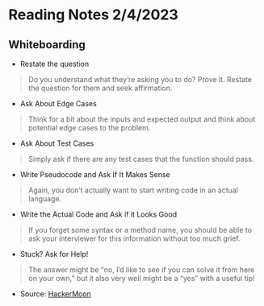# Reading Notes 2/4/2023

## Whiteboarding

- Restate the question

> Do you understand what they’re asking you to do? Prove it. Restate the question for them and seek affirmation.

- Ask About Edge Cases

> Think for a bit about the inputs and expected output and think about potential edge cases to the problem.

- Ask About Test Cases

> Simply ask if there are any test cases that the function should pass.

- Write Pseudocode and Ask If It Makes Sense

> Again, you don’t actually want to start writing code in an actual language.

- Write the Actual Code and Ask if it Looks Good

 >If you forget some syntax or a method name, you should be able to ask your interviewer for this information without too much grief.

- Stuck? Ask for Help!

> The answer might be “no, I’d like to see if you can solve it from here on your own,” but it also very well might be a “yes” with a useful tip!

- Source: [HackerMoon](https://hackernoon.com/the-best-whiteboard-interview-advice-i-ever-received-3ebbfa72e4a)